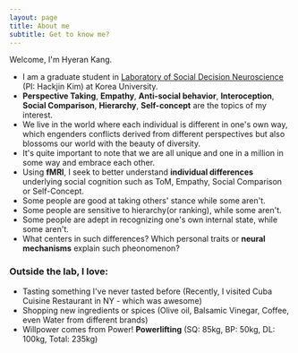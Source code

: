 ```yaml
---
layout: page
title: About me
subtitle: Get to know me?
---
```


Welcome, I'm Hyeran Kang. 

- I am a graduate student in [Laboratory of Social Decision Neuroscience](http://socialdecisionneurosciencelab.org/) (PI: Hackjin Kim) at Korea University.
- **Perspective Taking**, **Empathy**, **Anti-social behavior**, **Interoception**, **Social Comparison**, **Hierarchy**, **Self-concept** are the topics of my interest.
- We live in the world where each individual is different in one's own way, which engenders conflicts derived from different perspectives but also blossoms our world with the beauty of diversity.
- It's quite important to note that we are all unique and one in a million in some way and embrace each other.
- Using **fMRI**, I seek to better understand **individual differences** underlying social cognition such as ToM, Empathy, Social Comparison or Self-Concept.
- Some people are good at taking others' stance while some aren't.
- Some people are sensitive to hierarchy(or ranking), while some aren't.
- Some people are adept in recognizing one's own internal state, while some aren't.
- What centers in such differences? Which personal traits or **neural mechanisms** explain such pheonomenon?


### Outside the lab, I love:
- Tasting something I've never tasted before (Recently, I visited Cuba Cuisine Restaurant in NY - which was awesome)
- Shopping new ingredients or spices (Olive oil, Balsamic Vinegar, Coffee, even Water from different brands)
- Willpower comes from Power! **Powerlifting** (SQ: 85kg, BP: 50kg, DL: 100kg, Total: 235kg) 
